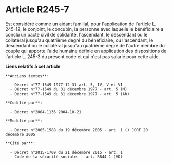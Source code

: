 # Article R245-7

Est considéré comme un aidant familial, pour l'application de l'article L. 245-12, le conjoint, le concubin, la personne avec
laquelle le bénéficiaire a conclu un pacte civil de solidarité, l'ascendant, le descendant ou le collatéral jusqu'au
quatrième degré du bénéficiaire, ou l'ascendant, le descendant ou le collatéral jusqu'au quatrième degré de l'autre membre du
couple qui apporte l'aide humaine définie en application des dispositions de l'article L. 245-3 du présent code et qui n'est
pas salarié pour cette aide.

**Liens relatifs à cet article**

	**Anciens textes**:

	  - Décret n°77-1549 1977-12-31 art. 5, IV, V et VI
	  - Décret n°77-1549 du 31 décembre 1977 - art. 5 (M)
	  - Décret n°77-1549 du 31 décembre 1977 - art. 5 (Ab)

	**Codifié par**:

	  - Décret n°2004-1136 2004-10-21

	**Modifié par**:

	  - Décret n°2005-1588 du 19 décembre 2005 - art. 1 () JORF 20 décembre 2005

	**Cité par**:

	  - Décret n°2015-1709 du 21 décembre 2015 - art. 1
	  - Code de la sécurité sociale. - art. R844-1 (VD)
